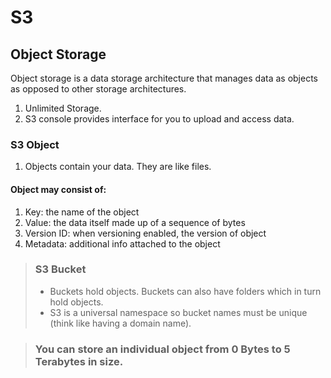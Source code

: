 # S3

## Object Storage 

Object storage is a data storage architecture that manages data as objects as opposed to other storage architectures.

1. Unlimited Storage.
2. S3 console provides interface for you to upload and access data.

### S3 Object

1. Objects contain your data. They are like files.

#### Object may consist of:
1. Key: the name of the object
2. Value: the data itself made up of a sequence of bytes
3. Version ID: when versioning enabled, the version of object
4. Metadata: additional info attached to the object

> ### S3 Bucket
> - Buckets hold objects. Buckets can also have folders which in turn hold objects. 
> - S3 is a universal namespace so bucket names must be unique (think like having a domain name). 

> ### You can store an individual object from 0 Bytes to 5 Terabytes in size.